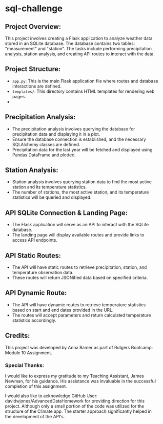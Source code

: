 # sql-challenge

## Project Overview:
This project involves creating a Flask application to analyze weather data stored in an SQLite database. The database contains two tables: "measurement" and "station". The tasks include performing precipitation analysis, station analysis, and creating API routes to interact with the data.

## Project Structure:
- `app.py`: This is the main Flask application file where routes and database interactions are defined.
- `templates/`: This directory contains HTML templates for rendering web pages.
-
## Precipitation Analysis:
- The precipitation analysis involves querying the database for precipitation data and displaying it in a plot.
- Ensure the database connection is established, and the necessary SQLAlchemy classes are defined.
- Precipitation data for the last year will be fetched and displayed using Pandas DataFrame and plotted.

## Station Analysis:
- Station analysis involves querying station data to find the most active station and its temperature statistics.
- The number of stations, the most active station, and its temperature statistics will be queried and displayed.

## API SQLite Connection & Landing Page:
- The Flask application will serve as an API to interact with the SQLite database.
- The landing page will display available routes and provide links to access API endpoints.

## API Static Routes:
- The API will have static routes to retrieve precipitation, station, and temperature observation data.
- These routes will return JSONified data based on specified criteria.

## API Dynamic Route:
- The API will have dynamic routes to retrieve temperature statistics based on start and end dates provided in the URL.
- The routes will accept parameters and return calculated temperature statistics accordingly.

## Credits:
This project was developed by Anna Ramer as part of Rutgers Bootcamp: Module 10 Assignment.

### Special Thanks:
I would like to express my gratitude to my Teaching Assistant, James Newman, for his guidance. His assistance was invaluable in the successful completion of this assignment.

I would also like to acknowledge GitHub User: davidwjones/AdvancedDataHomework for providing direction for this project. Although only a small portion of the code was utilized for the structure of the Climate app. The starter approach significantly helped in the development of the API's.
